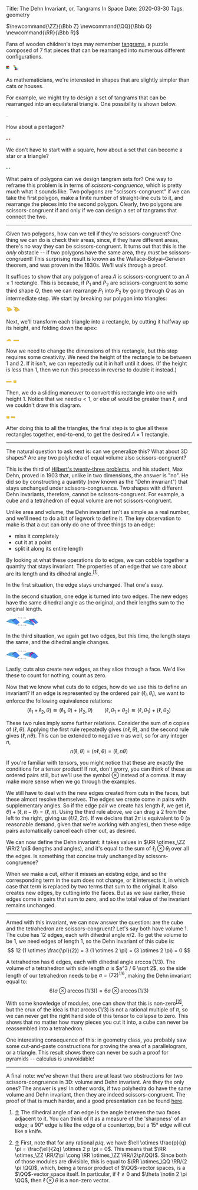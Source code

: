 Title: The Dehn Invariant, or, Tangrams In Space
Date: 2020-03-30
Tags: geometry

<span class="mathdefs">
$\newcommand{\ZZ}{\Bbb Z}
\newcommand{\QQ}{\Bbb Q}
\newcommand{\RR}{\Bbb R}$
</span>

Fans of wooden children's toys may remember [tangrams](https://en.wikipedia.org/wiki/Tangram), a puzzle composed of 7 flat pieces that can be rearranged into numerous different configurations.

![Tangrams in square and cat configurations](/images/dehn/tangrams.svg)

As mathematicians, we're interested in shapes that are slightly simpler than cats or houses.
<!-- more -->
For example, we might try to design a set of tangrams that can be rearranged into an equilateral triangle. One possibility is shown below.

![Equidecomposition of square and triangle](/images/dehn/square-to-triangle.svg)

How about a pentagon?

![Equidecomposition of square and pentagon](/images/dehn/square-to-pentagon.svg)

We don't have to start with a square, how about a set that can become a star or a triangle?

![Equidecomposition of six-pointed star and triangle](/images/dehn/star-to-triangle.svg)

What pairs of polygons can we design tangram sets for? One way to reframe this problem is in terms of _scissors-congruence_, which is pretty much what it sounds like. Two polygons are "scissors-congruent" if we can take the first polygon, make a finite number of straight-line cuts to it, and rearrange the pieces into the second polygon. Clearly, two polygons are scissors-congruent if and only if we can design a set of tangrams that connect the two.

---

Given two polygons, how can we tell if they're scissors-congruent? One thing we can do is check their areas, since, if they have different areas, there's no way they can be scissors-congruent. It turns out that this is the _only_ obstacle -- if two polygons have the same area, they _must_ be scissors-congruent! This surprising result is known as the Wallace–Bolyai–Gerwien theorem, and was proven in the 1830s. We'll walk through a proof.

It suffices to show that any polygon of area $A$ is scissors-congruent to an $A \times 1$ rectangle. This is because, if $P_1$ and $P_2$ are scissors-congruent to some third shape $Q$, then we can rearrange $P_1$ into $P_2$ by going through $Q$ as an intermediate step. We start by breaking our polygon into triangles:

![Triangulation of a polygon](/images/dehn/wbg-1.svg)

Next, we'll transform each triangle into a rectangle, by cutting it halfway up its height, and folding down the apex:

![Cutting a triangle into a rectangle](/images/dehn/wbg-2.svg)

Now we need to change the dimensions of this rectangle, but this step requires some creativity. We need the height of the rectangle to be between $1$ and $2$. If it isn't, we can repeatedly cut it in half until it does. (If the height is less than $1$, then we run this process in reverse to double it instead.)

![Repeatedly halving a rectangle](/images/dehn/wbg-3.svg)

Then, we do a sliding maneuver to convert this rectangle into one with height $1$. Notice that we need $u < 1$, or else $u \ell$ would be greater than $\ell$, and we couldn't draw this diagram.

![Minor width adjustment of a rectangle](/images/dehn/wbg-4.svg)

After doing this to all the triangles, the final step is to glue all these rectangles together, end-to-end, to get the desired $A \times 1$ rectangle.

---

The natural question to ask next is: can we generalize this? What about 3D shapes? Are any two polyhedra of equal volume also scissors-congruent?

This is the third of [Hilbert's twenty-three problems](https://en.wikipedia.org/wiki/Hilbert%27s_problems), and his student, Max Dehn, proved in 1903 that, unlike in two dimensions, the answer is "no". He did so by constructing a quantity (now known as the "Dehn invariant") that stays unchanged under scissors-congruence. Two shapes with different Dehn invariants, therefore, cannot be scissors-congruent. For example, a cube and a tetrahedron of equal volume are not scissors-congruent.

Unlike area and volume, the Dehn invariant isn't as simple as a real number, and we'll need to do a bit of legwork to define it. The key observation to make is that a cut can only do one of three things to an edge:

* miss it completely
* cut it at a point
* split it along its entire length

By looking at what these operations do to edges, we can cobble together a quantity that stays invariant. The properties of an edge that we care about are its length and its dihedral angle.<sup id="ref1">[[1]](#fn1)</sup>.

In the first situation, the edge stays unchanged. That one's easy.

In the second situation, one edge is turned into two edges. The new edges have the same dihedral angle as the original, and their lengths sum to the original length.

![Cutting an edge transversely](/images/dehn/edge-cut-transverse.svg)

In the third situation, we again get two edges, but this time, the length stays the same, and the dihedral angle changes.

![Cutting an edge along its length](/images/dehn/edge-cut-lengthwise.svg)

Lastly, cuts also create new edges, as they slice through a face. We'd like these to count for nothing, count as zero.

Now that we know what cuts do to edges, how do we use this to define an invariant? If an edge is represented by the ordered pair $(\ell_i, \theta_i)$, we want to enforce the following equivalence relations: 
$$ (\ell_1 + \ell_2, \theta) \cong (\ell_1, \theta) + (\ell_2, \theta) \qquad (\ell, \theta_1 + \theta_2) \cong (\ell, \theta_1) + (\ell, \theta_2) $$

These two rules imply some further relations. Consider the sum of $n$ copies of $(\ell, \theta)$. Applying the first rule repeatedly gives $(n \ell, \theta)$, and the second rule gives $(\ell, n \theta)$. This can be extended to negative $n$ as well, so for any integer $n$,
$$ n (\ell, \theta) = (n \ell, \theta) = (\ell, n \theta) $$

If you're familiar with tensors, you might notice that these are exactly the conditions for a tensor product! If not, don't worry, you can think of these as ordered pairs still, but we'll use the symbol $\otimes$ instead of a comma. It may make more sense when we go through the examples.

We still have to deal with the new edges created from cuts in the faces, but these almost resolve themselves. The edges we create come in pairs with supplementary angles. So if the edge pair we create has length $\ell$, we get $(\ell, \theta) + (\ell, \pi - \theta) = (\ell, \pi)$. Using the third rule above, we can drag a $2$ from the left to the right, giving us $(\ell/2, 2\pi)$. If we declare that $2\pi$ is equivalent to $0$ (a reasonable demand, given that we're working with angles), then these edge pairs automatically cancel each other out, as desired.

We can now define the Dehn invariant: it takes values in $\RR \otimes_\ZZ \RR/2 \pi$ (lengths and angles), and it's equal to the sum of $\ell_i \otimes \theta_i$ over all the edges. Is something that concise truly unchanged by scissors-congruence?

When we make a cut, either it misses an existing edge, and so the corresponding term in the sum does not change, or it intersects it, in which case that term is replaced by two terms that sum to the original. It also creates new edges, by cutting into the faces. But as we saw earlier, these edges come in pairs that sum to zero, and so the total value of the invariant remains unchanged.

---

Armed with this invariant, we can now answer the question: are the cube and the tetrahedron are scissors-congruent? Let's say both have volume 1. The cube has 12 edges, each with dihedral angle $\pi / 2$. To get the volume to be $1$, we need edges of length $1$, so the Dehn invariant of this cube is:
$$ 12 (1 \otimes \frac{\pi}{2}) = 3 (1 \otimes 2 \pi) = (3 \otimes 2 \pi) = 0 $$

A tetrahedron has 6 edges, each with dihedral angle $\arccos(1/3)$. The volume of a tetrahedron with side length $a$ is $a^3 / 6 \sqrt 2$, so the side length of our tetrahedron needs to be $a = (72)^{1/6}$, making the Dehn invariant equal to:
$$ 6 (a \otimes \arccos(1/3)) = 6 a \otimes \arccos(1/3) $$

With some knowledge of modules, one can show that this is non-zero<sup id="ref2">[[2]](#fn2)</sup>, but the crux of the idea is that $\arccos(1/3)$ is not a rational multiple of $\pi$, so we can never get the right hand side of this tensor to collapse to zero. This shows that no matter how many pieces you cut it into, a cube can never be reassembled into a tetrahedron.

One interesting consequence of this: in geometry class, you probably saw some cut-and-paste constructions for proving the area of a parallelogram, or a triangle. This result shows there can never be such a proof for pyramids -- calculus is unavoidable!

---

A final note: we've shown that there are at least two obstructions for two scissors-congruence in 3D: volume and Dehn invariant. Are they the only ones? The answer is yes! In other words, if two polyhedra do have the same volume and Dehn invariant, then they are indeed scissors-congruent. The proof of that is much harder, and a good presentation can be found [here](http://www.math.brown.edu/~res/MathNotes/jessen.pdf).

1. <a id="fn1" href="#ref1">&uarr;</a> The dihedral angle of an edge is the angle between the two faces adjacent to it. You can think of it as a measure of the 'sharpness' of an edge; a 90° edge is like the edge of a countertop, but a 15° edge will cut like a knife.

2. <a id="fn2" href="#ref2">&uarr;</a> First, note that for any rational $p/q$, we have $\ell \otimes \frac{p}{q} \pi = \frac{\ell}{2q} \otimes 2 p \pi = 0$. This means that $\RR \otimes_\ZZ \RR/2\pi \cong \RR \otimes_\ZZ \RR/(2\pi\QQ)$. Since both of those modules are divisible, this is equal to $\RR \otimes_\QQ \RR/(2 \pi \QQ)$, which, being a tensor product of $\QQ$-vector spaces, is a $\QQ$-vector space itself. In particular, if $\ell \ne 0$ and $\theta \notin 2 \pi \QQ$, then $\ell \otimes \theta$ is a non-zero vector.
